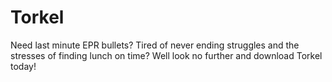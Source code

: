 # Torkel
Need last minute EPR bullets? Tired of never ending struggles and the stresses of finding lunch on time? Well look no further and download Torkel today! 
